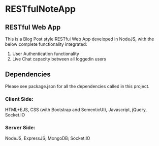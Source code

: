 # RESTfulNoteApp
## RESTful Web App

This is a Blog Post style RESTful Web App developed in NodeJS, 
with the below complete functionality integrated: 
1) User Authentication functionality 
2) Live Chat capacity between all loggedin users  


## Dependencies

Please see package.json for all the dependencies called in this project.

### Client Side:
HTML+EJS, CSS (with Bootstrap and SementicUI), Javascript, jQuery, Socket.IO

### Server Side:
NodeJS, ExpressJS; MongoDB; Socket.IO

